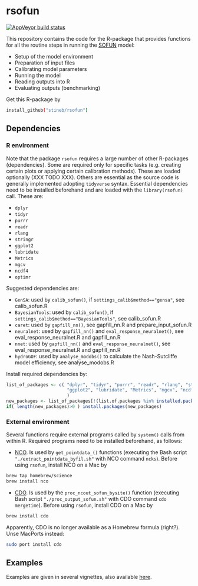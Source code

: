 # rsofun

[![AppVeyor build status](https://ci.appveyor.com/api/projects/status/github/stineb/rsofun?branch=master&svg=true)](https://ci.appveyor.com/project/stineb/rsofun)

This repository contains the code for the R-package that provides functions for all the routine steps in running the [SOFUN](https://github.com/stineb/sofun) model:

- Setup of the model environment
- Preparation of input files
- Calibrating model parameters
- Running the model
- Reading outputs into R
- Evaluating outputs (benchmarking)

Get this R-package by 
```sh
install_github("stineb/rsofun")
```

## Dependencies

### R environment

Note that the package `rsofun` requires a large number of other R-packages (dependencies). Some are required only for specific tasks (e.g. creating certain plots or applying certain calibration methods). These are loaded optionally (XXX TODO XXX). Others are essential as the source code is generally implemented adopting `tidyverse` syntax. Essential dependencies need to be installed beforehand and are loaded with the `library(rsofun)` call. These are:

- `dplyr`
- `tidyr`
- `purrr`
- `readr`
- `rlang`
- `stringr`
- `ggplot2`
- `lubridate`
- `Metrics`
- `mgcv`
- `ncdf4`
- `optimr`

Suggested dependencies are:

- `GenSA`: used by `calib_sofun()`, if `settings_calib$method=="gensa"`, see calib_sofun.R
- `BayesianTools`: used by `calib_sofun()`, if `settings_calib$method=="BayesianTools"`, see calib_sofun.R
- `caret`: used by `gapfill_nn()`, see gapfill_nn.R and prepare_input_sofun.R 
- `neuralnet`: used by `gapfill_nn()` and `eval_response_neuralnet()`, see eval_response_neuralnet.R and gapfill_nn.R
- `nnet`: used by `gapfill_nn()` and `eval_response_neuralnet()`, see eval_response_neuralnet.R and gapfill_nn.R
- `hydroGOF`: used by `analyse_modobs()` to calculate the Nash-Sutcliffe model efficiency, see analyse_modobs.R

Install required dependencies by:
```r
list_of_packages <- c( "dplyr", "tidyr", "purrr", "readr", "rlang", "stringr", 
                       "ggplot2", "lubridate", "Metrics", "mgcv", "ncdf4", "optimr" 
                       )
new_packages <- list_of_packages[!(list.of.packages %in% installed.packages()[,"Package"])]
if( length(new_packages)>0 ) install.packages(new_packages)
```

### External environment

Several functions require external programs called by `system()` calls from within R. Required programs need to be installed beforehand, as follows:

- [NCO](http://nco.sourceforge.net/). Is used by `get_pointdata_()` functions (executing the Bash script `"./extract_pointdata_byfil.sh"` with NCO command `ncks`). Before using `rsofun`, install NCO on a Mac by
```sh
brew tap homebrew/science
brew install nco
```
- [CDO](https://code.mpimet.mpg.de/). Is used by the `proc_ncout_sofun_bysite()` function (executing Bash script `"./proc_output_sofun.sh"` with CDO command `cdo mergetime`). Before using `rsofun`, install CDO on a Mac by
```sh
brew install cdo
```
Apparently, CDO is no longer available as a Homebrew formula (right?). Unse MacPorts instead:
```sh
sudo port install cdo
```


## Examples

Examples are given in several vignettes, also available [here](http://rpubs.com/stineb/vignette_rsofun3).
